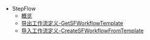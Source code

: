 * StepFlow
    * [概览](overview.md)
    * [导出工作流定义-GetSFWorkflowTemplate](get_sf_workflow_template.md)
    * [导入工作流定义-CreateSFWorkflowFromTemplate](create_sf_workflow_from_template.md)
